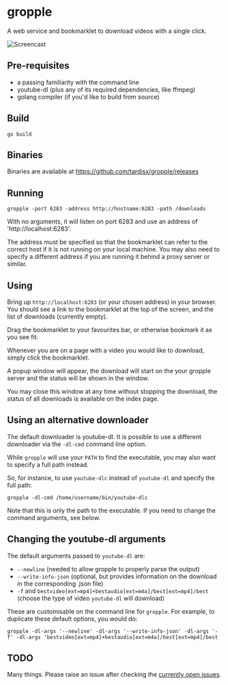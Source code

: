 # gropple

A web service and bookmarklet to download videos with a single click.

![Screencast](/screencast.gif)

## Pre-requisites

* a passing familiarity with the command line
* youtube-dl (plus any of its required dependencies, like ffmpeg)
* golang compiler (if you'd like to build from source)

## Build

    go build

## Binaries

Binaries are available at https://github.com/tardisx/gropple/releases

## Running

    gropple -port 6283 -address http://hostname:6283 -path /downloads

With no arguments, it will listen on port 6283 and use an address of 'http://localhost:6283'.

The address must be specified so that the bookmarklet can refer to the correct
host if it is not running on your local machine. You may also need to specify
a different address if you are running it behind a proxy server or similar.

## Using

Bring up `http://localhost:6283` (or your chosen address) in your browser. You 
should see a link to the bookmarklet at the top of the screen, and the list of
downloads (currently empty).

Drag the bookmarklet to your favourites bar, or otherwise bookmark it as you 
see fit.

Whenever you are on a page with a video you would like to download, simply 
click the bookmarklet.

A popup window will appear, the download will start on the your gropple server 
and the status will be shown in the window.

You may close this window at any time without stopping the download, the status 
of all downloads is available on the index page.

## Using an alternative downloader

The default downloader is youtube-dl. It is possible to use a different downloader 
via the `-dl-cmd` command line option.

While `gropple` will use your `PATH` to find the executable, you may also want 
to specify a full path instead.

So, for instance, to use `youtube-dlc` instead of `youtube-dl` and specify the 
full path:

`gropple -dl-cmd /home/username/bin/youtube-dlc`

Note that this is only the path to the executable. If you need to change the 
command arguments, see below.

## Changing the youtube-dl arguments

The default arguments passed to `youtube-dl` are:

* `--newline` (needed to allow gropple to properly parse the output)
* `--write-info-json` (optional, but provides information on the download in the corresponding .json file)
* `-f` and `bestvideo[ext=mp4]+bestaudio[ext=m4a]/best[ext=mp4]/best` (choose the type of video `youtube-dl` will download)

These are customisable on the command line for `gropple`. For example, to duplicate these default options, you would 
do:

`gropple -dl-args '--newline' -dl-args '--write-info-json' -dl-args '-f' -dl-args 'bestvideo[ext=mp4]+bestaudio[ext=m4a]/best[ext=mp4]/best`

## TODO

Many things. Please raise an issue after checking the [currently open issues](https://github.com/tardisx/gropple/issues).


